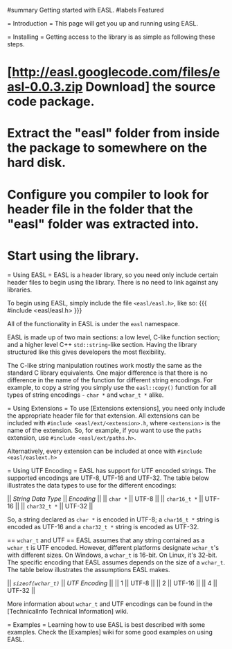 #summary Getting started with EASL.
#labels Featured

= Introduction =
This page will get you up and running using EASL.


= Installing =
Getting access to the library is as simple as following these steps.

  # [http://easl.googlecode.com/files/easl-0.0.3.zip Download] the source code package.
  # Extract the "easl" folder from inside the package to somewhere on the hard disk.
  # Configure you compiler to look for header file in the folder that the "easl" folder was extracted into.
  # Start using the library.


= Using EASL =
EASL is a header library, so you need only include certain header files to begin using the library. There is no need to link against any libraries.

To begin using EASL, simply include the file `<easl/easl.h>`, like so:
{{{
#include <easl/easl.h>
}}}

All of the functionality in EASL is under the `easl` namespace.

EASL is made up of two main sections: a low level, C-like function section; and a higher level C++ `std::string`-like section. Having the library structured like this gives developers the most flexibility.

The C-like string manipulation routines work mostly the same as the standard C library equivalents. One major difference is that there is no difference in the name of the function for different string encodings. For example, to copy a string you simply use the `easl::copy()` function for all types of string encodings - `char *` and `wchar_t *` alike.


= Using Extensions =
To use [Extensions extensions], you need only include the appropriate header file for that extension. All extensions can be included with `#include <easl/ext/<extension>.h`, where `<extension>` is the name of the extension. So, for example, if you want to use the `paths` extension, use `#include <easl/ext/paths.h>`.

Alternatively, every extension can be included at once with `#include <easl/easlext.h>`


= Using UTF Encoding =
EASL has support for UTF encoded strings. The supported encodings are UTF-8, UTF-16 and UTF-32. The table below illustrates the data types to use for the different encodings:

|| *String Data Type* || *Encoding* ||
|| `char *`           || UTF-8      ||
|| `char16_t *`       || UTF-16     ||
|| `char32_t *`       || UTF-32     ||

So, a string declared as `char *` is encoded in UTF-8; a `char16_t *` string is encoded as UTF-16 and a `char32_t *` string is encoded as UTF-32.


== `wchar_t` and UTF ==
EASL assumes that any string contained as a `wchar_t` is UTF encoded. However, different platforms designate `wchar_t`'s with different sizes. On Windows, a `wchar_t` is 16-bit. On Linux, it's 32-bit. The specific encoding that EASL assumes depends on the size of a `wchar_t`. The table below illustrates the assumptions EASL makes.

|| *`sizeof(wchar_t)`* || *UTF Encoding* ||
|| 1                   ||     UTF-8      ||
|| 2                   ||     UTF-16     ||
|| 4                   ||     UTF-32     ||

More information about `wchar_t` and UTF encodings can be found in the [TechnicalInfo Technical Information] wiki.


= Examples =
Learning how to use EASL is best described with some examples. Check the [Examples] wiki for some good examples on using EASL.